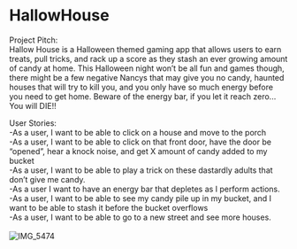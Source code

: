 # HallowHouse

Project Pitch:<br>
Hallow House is a Halloween themed gaming app that allows users to earn treats, pull tricks, and rack up a score as they stash an ever growing amount of candy at home. This Halloween night won’t be all fun and games though, there might be a few negative Nancys that may give you no candy, haunted houses that will try to kill you, and you only have so much energy before you need to get home. Beware of the energy bar, if you let it reach zero... You will DIE!!<br>

User Stories:<br>
-As a user, I want to be able to click on a house and move to the porch<br>
-As a user, I want to be able to click on that front door, have the door be “opened”, hear a knock noise, and get X amount of candy added to my bucket<br>
-As a user, I want to be able to play a trick on these dastardly adults that don’t give me candy.<br>
-As a user I want to have an energy bar that depletes as I perform actions.<br>
-As a user, I want to be able to see my candy pile up in my bucket, and I want to be able to stash it before the bucket overflows<br>
-As a user, I want to be able to go to a new street and see more houses.<br><br>
![IMG_5474](https://user-images.githubusercontent.com/109716310/197583056-c6d99823-db7e-4056-ab68-9fa3a99ff45b.jpg)
